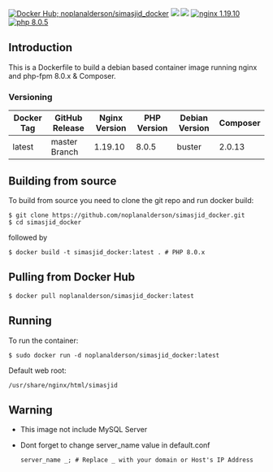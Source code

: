 [![Docker Hub; noplanalderson/simasjid_docker](https://badges.weareopensource.me:/docker/automated/noplanalderson/simasjid_docker?color=blue&label=SIMASJID%20DOCKER&style=for-the-badge)](https://hub.docker.com/r/noplanalderson/simasjid_docker) [![](https://badges.weareopensource.me:/docker/pulls/noplanalderson/simasjid_docker?style=for-the-badge)](https://hub.docker.com/r/noplanalderson/simasjid_docker) [![](https://badges.weareopensource.me:/docker/image-size/noplanalderson/simasjid_docker?style=for-the-badge)](https://hub.docker.com/r/noplanalderson/simasjid_docker) [![nginx 1.19.10](https://img.shields.io/badge/nginx-1.19.10-brightgreen.svg?&logo=nginx&logoColor=white&style=for-the-badge)](https://nginx.org/en/CHANGES) [![php 8.0.5](https://img.shields.io/badge/php--fpm-8.0.5-blue.svg?&logo=php&logoColor=white&style=for-the-badge)](https://secure.php.net/releases/8_0_5.php)

## Introduction
This is a Dockerfile to build a debian based container image running nginx and php-fpm 8.0.x & Composer.

### Versioning
| Docker Tag | GitHub Release | Nginx Version | PHP Version | Debian Version | Composer
|-----|-------|-----|--------|--------|------|
| latest | master Branch |1.19.10 | 8.0.5 | buster | 2.0.13 |

## Building from source
To build from source you need to clone the git repo and run docker build:
```
$ git clone https://github.com/noplanalderson/simasjid_docker.git
$ cd simasjid_docker
```

followed by
```
$ docker build -t simasjid_docker:latest . # PHP 8.0.x
```


## Pulling from Docker Hub
```
$ docker pull noplanalderson/simasjid_docker:latest
```

## Running
To run the container:
```
$ sudo docker run -d noplanalderson/simasjid_docker:latest
```

Default web root:
```
/usr/share/nginx/html/simasjid
```

## Warning
- This image not include MySQL Server
- Dont forget to change server_name value in default.conf

    ```
    server_name _; # Replace _ with your domain or Host's IP Address
    ```